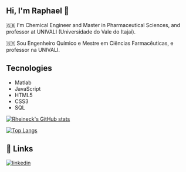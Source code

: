 ## Hi, I'm Raphael 👋

🇬🇧 I'm Chemical Engineer and Master in Pharmaceutical Sciences, and professor at UNIVALI (Universidade do Vale do Itajaí).

🇧🇷 Sou Engenheiro Químico e Mestre em Ciências Farmacêuticas, e professor na UNIVALI.

## Tecnologies
- Matlab
- JavaScript
- HTML5
- CSS3
- SQL

[![Rheineck's GitHub stats](https://github-readme-stats.vercel.app/api?username=rheineck&theme=default#gh-light-mode-onl&show_icons=true)](https://github.com/rheineck/github-readme-stats)

[![Top Langs](https://github-readme-stats.vercel.app/api/top-langs/?username=rheineck&layout=donut-vertical)](https://github.com/rheineck/github-readme-stats)

## 🔗 Links
[![linkedin](https://img.shields.io/badge/linkedin-0A66C2?style=for-the-badge&logo=linkedin&logoColor=white)](https://www.linkedin.com/in/raphael-gilioli-heineck/)
